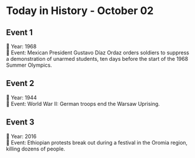 # Today in History - October 02

## Event 1
📅 Year: 1968  
📝 Event: Mexican President Gustavo Díaz Ordaz orders soldiers to suppress a demonstration of unarmed students, ten days before the start of the 1968 Summer Olympics.

## Event 2
📅 Year: 1944  
📝 Event: World War II: German troops end the Warsaw Uprising.

## Event 3
📅 Year: 2016  
📝 Event: Ethiopian protests break out during a festival in the Oromia region, killing dozens of people.

